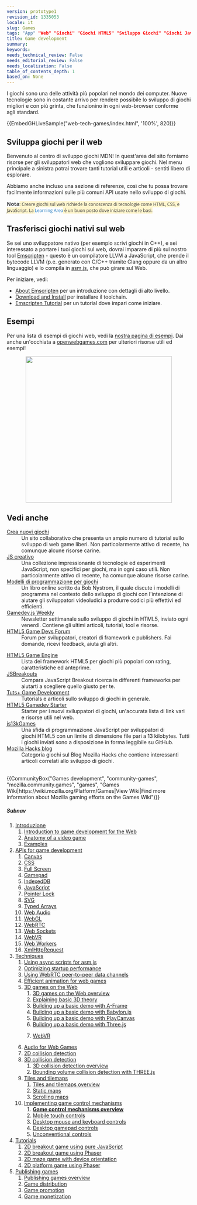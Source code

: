 ```yaml
---
version: prototype1
revision_id: 1335053
locale: it
slug: Games
tags: "App" "Web" "Giochi" "Giochi HTML5" "Sviluppo Giochi" "Giochi JavaScript"
title: Game development
summary: 
keywords: 
needs_technical_review: False
needs_editorial_review: False
needs_localization: False
table_of_contents_depth: 1
based_on: None
---
```

<div class="summary">
<p><span class="seoSummary">I giochi sono una delle attività più popolari nel mondo dei computer. Nuove tecnologie sono in costante arrivo per rendere possibile lo sviluppo di giochi migliori e con più grinta, che funzionino in ogni web-browser conforme agli&nbsp;standard.</span></p>
</div>

<div>{{EmbedGHLiveSample("web-tech-games/index.html", '100%', 820)}}</div>

<div class="column-container">
<div class="column-half">
<h2 id="Sviluppa_giochi_per_il_web">Sviluppa giochi per il web</h2>

<p>Benvenuto al centro di sviluppo giochi MDN! In quest'area del sito forniamo risorse per gli sviluppatori web che vogliono sviluppare giochi. Nel menu principale a sinistra potrai trovare tanti tutorial utili e articoli - sentiti libero di esplorare.</p>

<p>Abbiamo anche incluso una sezione di referenze, così che tu possa trovare facilmente informazioni sulle più comuni API usate nello sviluppo di giochi.</p>

<div class="note">
<p><strong style="-webkit-text-size-adjust:auto; -webkit-text-stroke-width:0px; border:0px; color:#3b3c40; font-family:'open sans',arial,sans-serif; font-size:14px; font-style:normal; font-variant-caps:normal; font-weight:700; letter-spacing:normal; margin:0px; orphans:auto; padding:0px; text-align:start; text-indent:0px; text-transform:none; white-space:normal; widows:auto; word-spacing:0px">Nota</strong><span style="-webkit-text-size-adjust:auto; -webkit-text-stroke-width:0px; background-color:#fff5cc; color:#3b3c40; font-family:'open sans',arial,sans-serif; font-size:12px; font-style:normal; font-variant-caps:normal; font-weight:normal; letter-spacing:normal; orphans:auto; text-align:start; text-indent:0px; text-transform:none; white-space:normal; widows:auto; word-spacing:0px">: Creare giochi sul web richiede la conoscenza di tecnologie come HTML, CSS, e JavaScript. La&nbsp;</span><a href="/en-US/docs/Learn" style="font-size: 12px; font-style: normal; font-variant-caps: normal; font-weight: normal; letter-spacing: normal; orphans: auto; text-align: start; text-indent: 0px; text-transform: none; white-space: normal; widows: auto; word-spacing: 0px; -webkit-text-size-adjust: auto; -webkit-text-stroke-width: 0px; color: rgb(33, 122, 192); text-decoration: none; margin: 0px; padding: 0px; border: 0px; font-family: 'open sans', arial, sans-serif;">Learning Area</a><span style="-webkit-text-size-adjust:auto; -webkit-text-stroke-width:0px; background-color:#fff5cc; color:#3b3c40; font-family:'open sans',arial,sans-serif; font-size:12px; font-style:normal; font-variant-caps:normal; font-weight:normal; letter-spacing:normal; orphans:auto; text-align:start; text-indent:0px; text-transform:none; white-space:normal; widows:auto; word-spacing:0px">&nbsp;è un buon posto dove iniziare come le basi.</span></p>
</div>
</div>

<div class="column-half">
<h2 id="Trasferischi_giochi_nativi_sul_web">Trasferisci giochi nativi sul web</h2>

<p>Se sei uno sviluppatore nativo (per esempio scrivi giochi in C++), e sei interessato a portare i tuoi giochi sul web, dovrai imparare di più sul nostro tool&nbsp;<a href="http://kripken.github.io/emscripten-site/index.html">Emscripten</a>&nbsp;- questo è un compilatore LLVM a JavaScript, che prende il bytecode LLVM&nbsp;(p.e. generato con C/C++ tramite Clang oppure da un altro linguaggio) e lo compila in <a href="/en-US/docs/Games/Tools/asm.js">asm.js</a>, che può girare sul Web.</p>

<p>Per iniziare, vedi:</p>

<ul>
 <li><a href="http://kripken.github.io/emscripten-site/docs/introducing_emscripten/about_emscripten.html">About Emscripten</a>&nbsp;per un introduzione con dettagli di alto livello.</li>
 <li><a href="http://kripken.github.io/emscripten-site/docs/getting_started/downloads.html">Download and Install</a>&nbsp;per installare il toolchain.</li>
 <li><a href="http://kripken.github.io/emscripten-site/docs/getting_started/Tutorial.html">Emscripten Tutorial</a>&nbsp;per un tutorial dove impari come iniziare.</li>
</ul>
</div>
</div>

<div class="column-container">
<div class="column-half">
<h2 id="Esempi">Esempi</h2>

<p>Per una lista di esempi di giochi web, vedi la <a href="https://developer.mozilla.org/en-US/docs/Games/Examples">nostra pagina di esempi</a>. Dai anche un'occhiata a&nbsp;<a href="http://www.openwebgames.com/">openwebgames.com</a>&nbsp;per ulteriori risorse utili ed esempi!</p>
</div>
</div>

<p><a href="http://www.openwebgames.com"><img alt="" src="https://mdn.mozillademos.org/files/12790/owg-logo-dark.svg" style="display:block; margin:0px auto; width:400px" /></a></p>

<h2 id="Vedi_anche">Vedi anche</h2>

<div class="column-container">
<div class="column-half">
<dl>
 <dt><a href="http://buildnewgames.com/">Crea nuovi giochi</a></dt>
 <dd>Un sito collaborativo che presenta un ampio numero di tutorial sullo sviluppo di web game liberi. Non particolarmente attivo di recente, ha comunque alcune risorse carine.</dd>
 <dt><a href="http://creativejs.com/">JS creativo</a>&nbsp;</dt>
 <dd>Una collezione impressionante di tecnologie ed esperimenti JavaScript, non specifici per giochi, ma in ogni caso utili. Non particolarmente attivo di recente, ha comunque alcune risorse carine.</dd>
 <dt><a href="http://gameprogrammingpatterns.com/">Modelli di programmazione per giochi</a></dt>
 <dd>Un libro online scritto da&nbsp;Bob Nystrom, il quale discute i modelli di programma nel contesto dello sviluppo di giochi con l'intenzione di aiutare gli sviluppatori videoludici a produrre codici più effettivi ed efficienti.</dd>
 <dt><a href="http://gamedevjsweekly.com/">Gamedev.js Weekly</a></dt>
 <dd>Newsletter settimanale sullo sviluppo di giochi in&nbsp;HTML5, inviato ogni venerdì. Contiene gli ultimi articoli, tutorial, tool e risorse.</dd>
 <dt><a href="http://www.html5gamedevs.com/">HTML5 Game Devs Forum</a></dt>
 <dd>Forum&nbsp;per sviluppatori, creatori di framework e publishers. Fai domande, ricevi&nbsp;feedback, aiuta gli altri.</dd>
</dl>
</div>

<div class="column-half">
<dl>
 <dt><a href="http://html5gameengine.com/">HTML5 Game Engine</a></dt>
 <dd>Lista dei framework HTML5 per giochi più popolari con rating, caratteristiche ed anteprime.</dd>
 <dt><a href="http://www.jsbreakouts.org/">JSBreakouts</a></dt>
 <dd>Compara JavaScript Breakout ricerca in differenti frameworks per aiutarti a scegliere quello giusto per te.</dd>
 <dt><a href="http://gamedevelopment.tutsplus.com/">Tuts+ Game Development</a></dt>
 <dd>Tutorials e articoli sullo sviluppo di giochi in generale.</dd>
 <dt><a href="http://html5devstarter.enclavegames.com/">HTML5 Gamedev Starter</a></dt>
 <dd>Starter per i nuovi sviluppatori di giochi, un'accurata lista di link vari e&nbsp;risorse utili nel web.</dd>
 <dt><a href="http://js13kgames.com/">js13kGames</a></dt>
 <dd>Una sfida di programmazione JavaScript&nbsp;per sviluppatori di giochi&nbsp;HTML5 con un limite di dimensione file pari a&nbsp;13 kilobytes. Tutti i giochi inviati sono a disposizione in forma leggibile su&nbsp;GitHub.</dd>
 <dt><a href="https://hacks.mozilla.org/category/games/">Mozilla Hacks blog</a></dt>
 <dd>Categoria giochi sul Blog Mozilla Hacks che contiene interessanti articoli correlati allo sviluppo di giochi.</dd>
 <dd>&nbsp;</dd>
</dl>
</div>
</div>

<p>{{CommunityBox("Games development", "community-games", "mozilla.community.games", "games", "Games Wiki|https://wiki.mozilla.org/Platform/Games|View Wiki|Find more information about Mozilla gaming efforts on the Games Wiki")}}</p>

<h5 id="Subnav">Subnav</h5>

<ol>
 <li><a href="/it/docs/Games$edit#">Introduzione</a>

  <ol>
   <li><a href="/en-US/docs/Games/Introduction" title="An introduction to the technologies useful for game developers and how to get started developing games using Web technologies. This article also looks at the business case for why it makes sense to create games for the Web">Introduction to game development for the Web</a></li>
   <li><a href="/en-US/docs/Games/Anatomy" title="What is a video game, really? There are certain parts that are common between games (even if it doesn't seem like it). This article looks to explain concepts like main loops in a completely general context. When it does focus, it does so toward web standards.">Anatomy of a video game</a></li>
   <li><a href="/en-US/docs/Games/Examples">Examples</a></li>
  </ol>
 </li>
 <li><a href="#">APIs for game development</a>
  <ol>
   <li><a href="/en-US/docs/Web/API/Canvas_API">Canvas</a></li>
   <li><a href="/en-US/docs/Web/CSS">CSS</a></li>
   <li><a href="/en-US/docs/Web/Apps/Fundamentals/User_notifications/Full_screen_api">Full Screen</a></li>
   <li><a href="/en-US/docs/Web/API/Gamepad_API">Gamepad</a></li>
   <li><a href="/en-US/docs/Web/API/IndexedDB_API">IndexedDB</a></li>
   <li><a href="/en-US/docs/Web/JavaScript">JavaScript</a></li>
   <li><a href="/en-US/docs/Web/API/Pointer_Lock_API">Pointer Lock</a></li>
   <li><a href="/en-US/docs/Web/SVG">SVG</a></li>
   <li><a href="/en-US/docs/Web/JavaScript/Reference/Global_Objects/TypedArray">Typed Arrays</a></li>
   <li><a href="/en-US/docs/Web/API/Web_Audio_API">Web Audio</a></li>
   <li><a href="/en-US/docs/Web/API/WebGL_API">WebGL</a></li>
   <li><a href="/en-US/docs/Web/API/WebRTC_API">WebRTC</a></li>
   <li><a href="/en-US/docs/Web/API/WebSockets_API">Web Sockets</a></li>
   <li><a href="/en-US/docs/Web/API/WebVR_API">WebVR</a></li>
   <li><a href="/en-US/docs/Web/API/Web_Workers_API">Web Workers</a></li>
   <li><a href="/en-US/docs/Web/API/XMLHttpRequest">XmlHttpRequest</a></li>
  </ol>
 </li>
 <li><a href="/en-US/docs/Games/Techniques">Techniques</a>
  <ol>
   <li><a href="/en-US/docs/Games/Techniques/Async_scripts" title="Especially when creating medium to large-sized games, async scripts are an essential technique to take advantage of, so that your game's JavaScript can be compiled off the main thread and be cached for future game running">Using async scripts for asm.js</a></li>
   <li><a href="/en-US/docs/Apps/Developing/Optimizing_startup_performance" title="How to make sure your game starts up quickly, smoothly, and without appearing to lock up the user's browser or device.">Optimizing startup performance</a></li>
   <li><a href="/en-US/docs/Games/Techniques/WebRTC_data_channels" title="In addition to providing support for audio and video communication, WebRTC lets you set up peer-to-peer data channels to exchange text or binary data actively between your players.">Using WebRTC peer-to-peer data channels</a></li>
   <li><a href="/en-US/docs/Games/Techniques/Efficient_animation_for_web_games">Efficient animation for web games</a></li>
   <li><a href="/en-US/docs/Games/Techniques/3D_on_the_web">3D games on the Web</a>
    <ol>
     <li><a href="/en-US/docs/Games/Techniques/3D_on_the_web">3D games on the Web overview</a></li>
     <li><a href="/en-US/docs/Games/Techniques/3D_on_the_web/Basic_theory">Explaining basic 3D theory</a></li>
     <li><a href="/en-US/docs/Games/Techniques/3D_on_the_web/Building_up_a_basic_demo_with_A-Frame">Building up a basic demo with A-Frame</a></li>
     <li><a href="/en-US/docs/Games/Techniques/3D_on_the_web/Building_up_a_basic_demo_with_Babylon.js">Building up a basic demo with Babylon.js</a></li>
     <li><a href="/en-US/docs/Games/Techniques/3D_on_the_web/Building_up_a_basic_demo_with_PlayCanvas">Building up a basic demo with PlayCanvas</a></li>
     <li><a href="/en-US/docs/Games/Techniques/3D_on_the_web/Building_up_a_basic_demo_with_Three.js">Building up a basic demo with Three.js</a></li>
     <li>
      <p><a href="/en-US/docs/Games/Techniques/3D_on_the_web/WebVR">WebVR</a></p>
     </li>
    </ol>
   </li>
   <li><a href="/en-US/docs/Games/Techniques/Audio_for_Web_Games">Audio for Web Games</a></li>
   <li><a href="/en-US/docs/Games/Techniques/2D_collision_detection">2D collision detection</a></li>
   <li><a href="/en-US/docs/Games/Techniques/3D_collision_detection">3D collision detection</a>
    <ol>
     <li><a href="/en-US/docs/Games/Techniques/3D_collision_detection">3D collision detection overview</a></li>
     <li><a href="/en-US/docs/Games/Techniques/3D_collision_detection/Bounding_volume_collision_detection_with_THREE.js">Bounding volume collision detection with THREE.js</a></li>
    </ol>
   </li>
   <li><a href="/en-US/docs/Games/Techniques/Tilemaps">Tiles and tilemaps</a>
    <ol>
     <li><a href="/en-US/docs/Games/Techniques/Tilemaps">Tiles and tilemaps overview</a></li>
     <li><a href="/en-US/docs/Games/Techniques/Tilemaps/Square_tilemaps_implementation%3A_Static_maps">Static maps</a></li>
     <li><a href="/en-US/docs/Games/Techniques/Tilemaps/Square_tilemaps_implementation%3A_Scrolling_maps">Scrolling maps</a></li>
    </ol>
   </li>
   <li><a href="/en-US/docs/Games/Techniques/Control_mechanisms">Implementing game control mechanisms</a>
    <ol>
     <li><strong><a href="/en-US/docs/Games/Techniques/Control_mechanisms">Game control mechanisms overview</a></strong></li>
     <li><a href="/en-US/docs/Games/Techniques/Control_mechanisms/Mobile_touch">Mobile touch controls</a></li>
     <li><a href="/en-US/docs/Games/Techniques/Control_mechanisms/Desktop_with_mouse_and_keyboard">Desktop mouse and keyboard controls</a></li>
     <li><a href="/en-US/docs/Games/Techniques/Control_mechanisms/Desktop_with_gamepad">Desktop gamepad controls</a></li>
     <li><a href="/en-US/docs/Games/Techniques/Control_mechanisms/Other">Unconventional controls</a></li>
    </ol>
   </li>
  </ol>
 </li>
 <li><a href="/en-US/docs/Games/Tutorials">Tutorials</a>
  <ol>
   <li><a href="/en-US/docs/Games/Tutorials/2D_Breakout_game_pure_JavaScript">2D breakout game using pure JavaScript</a></li>
   <li><a href="/en-US/docs/Games/Tutorials/2D_breakout_game_Phaser">2D breakout game using Phaser</a></li>
   <li><a href="/en-US/docs/Games/Tutorials/HTML5_Gamedev_Phaser_Device_Orientation">2D maze game with device orientation</a></li>
   <li><a href="https://mozdevs.github.io/html5-games-workshop/en/guides/platformer/start-here/">2D platform game using Phaser</a></li>
  </ol>
 </li>
 <li><a href="/en-US/docs/Games/Publishing_games">Publishing games</a>
  <ol>
   <li><a href="/en-US/docs/Games/Publishing_games">Publishing games overview</a></li>
   <li><a href="/en-US/docs/Games/Publishing_games/Game_distribution">Game distribution</a></li>
   <li><a href="/en-US/docs/Games/Publishing_games/Game_promotion">Game promotion</a></li>
   <li><a href="/en-US/docs/Games/Publishing_games/Game_monetization">Game monetization</a></li>
  </ol>
 </li>
</ol>

